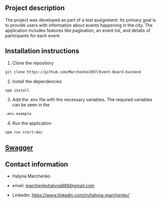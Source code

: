 ## Project description

The project was developed as part of a test assignment. Its primary goal is to provide users with information about events happening in the city. The application includes features like pagination, an event list, and details of participants for each event.

## Installation instructions

1. Clone the repository

```bash
git clone https://github.com/Marchenko1997/Event-Board-backend
```

2. Install the dependencies

```bash
npm install
```

3.  Add the .env file with the necessary variables. The required variables can
    be seen in the

```bash
.env.example
```

4. Run the application

```bash
npm run start:dev

```
## **[Swagger](https://event-board-backend.onrender.com/api-docs/)**

## Contact information

- Halyna Marchenko

- email: marchenkohalyna888@gmail.com
- Linkedin: https://www.linkedin.com/in/halyna-marchenko/

```

```
